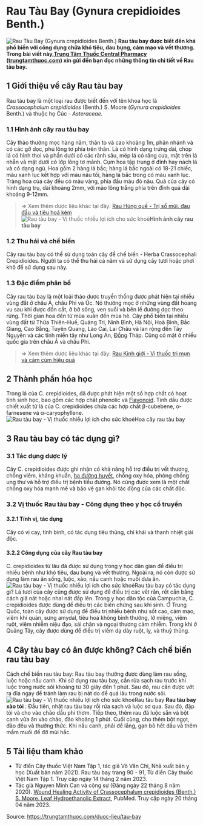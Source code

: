 # Rau Tàu Bay (Gynura crepidioides Benth.)

![Rau Tàu Bay \(Gynura crepidioides Benth.\)](https://trungtamthuoc.com/images/others/rau-tau-bay-5-1343.jpg)
**Rau tàu bay được biết đến khá phổ biến với công dụng chữa khó tiêu, đau bụng, cảm mạo và vết thương. Trong bài viết này,[Trung Tâm Thuốc Central Pharmacy](https://trungtamthuoc.com/ "Trung Tâm Thuốc Central Pharmacy") ([trungtamthuoc.com](https://trungtamthuoc.com/ "trungtamthuoc.com")) xin gửi đến bạn đọc những thông tin chi tiết về Rau tàu bay.**
##  1 Giới thiệu về cây Rau tàu bay
Rau tàu bay là một loại rau được biết đến với tên khoa học là _Crassocephalum crepidioides_ (Benth.) S. Moore (_Gynura crepidioides_ Benth.) và thuộc họ Cúc - _Asteraceae._
### 1.1 Hình ảnh cây rau tàu bay
Cây thảo thường mọc hàng năm, thân to và cao khoảng 1m, phân nhánh và có các gờ dọc, phủ lông tơ phía trên thân. Lá có hình dạng trứng dài, chóp lá có hình thoi và phần dưới có các rãnh sâu, mép lá có răng cưa, mặt trên lá nhẵn và mặt dưới có lớp lông tơ mảnh. Cụm hoa tập trung ở đỉnh hay nách lá và có dạng ngù. Hoa gồm 2 hàng lá bắc; hàng lá bắc ngoài có 18-21 chiếc, màu xanh lục kết hợp với màu nâu tối, hàng lá bắc trong có màu xanh lục. Tràng hoa của cây đều có màu vàng, phía đầu màu đỏ nâu. Quả của cây có hình dạng trụ, dài khoảng 2mm, với mào lông trắng phía trên đỉnh quả dài khoảng 9-12mm.
> ⇒ Xem thêm dược liệu khác tại đây: [Rau Húng quế - Trị sổ mũi, đau đầu và tiêu hoá kém](https://trungtamthuoc.com/duoc-lieu/hung-que)
![Rau tàu bay - Vị thuốc nhiều lợi ích cho sức khoẻ](https://trungtamthuoc.com/images/item/rau-tau-bay-1.jpg)**Hình ảnh cây rau tàu bay**
### 1.2 Thu hái và chế biến
Cây rau tàu bay có thể sử dụng toàn cây để chế biến - Herba Crassocephali Crepidioides. Người ta có thể thu hái cả năm và sử dụng cây tươi hoặc phơi khô để sử dụng sau này.
### 1.3 Đặc điểm phân bố
Cây rau tàu bay là một loài thảo dược truyền thống được phát hiện tại nhiều vùng đất ở châu Á, châu Phi và Úc. Nó thường mọc ở những vùng đất hoang vu sau khi được đốn cắt, ở bờ sông, ven suối và bên lề đường dọc theo rừng. Thời gian hoa đến từ mùa xuân đến mùa hè.
Cây phổ biến tại nhiều vùng đất từ Thừa Thiên-Huế, Quảng Trị, Ninh Bình, Hà Nội, Hoà Bình, Bắc Giang, Cao Bằng, Tuyên Quang, Lào Cai, Lai Châu và lan rộng đến Tây Nguyên và các tỉnh miền tây như Long An, [Đồng](https://trungtamthuoc.com/hoat-chat/dong "Đồng") Tháp.
Cũng có mặt ở nhiều quốc gia trên châu Á và châu Phi.
> ⇒ Xem thêm dược liệu khác tại đây: [Rau Kinh giới - Vị thuốc trị mụn và cảm cúm hiệu quả](https://trungtamthuoc.com/duoc-lieu/kinh-gioi-74)
##  2 Thành phần hóa học
Trong lá của C. crepidioides, đã được phát hiện một số hợp chất có hoạt tính sinh học, bao gồm các hợp chất phenolic và [Flavonoid](https://trungtamthuoc.com/hoat-chat/flavonoid "Flavonoid"). Tinh dầu được chiết xuất từ lá của C. crepidioides chứa các hợp chất β-cubebene, α-farnesene và α-caryophyllene.
![Rau tàu bay - Vị thuốc nhiều lợi ích cho sức khoẻ](https://trungtamthuoc.com/images/item/rau-tau-bay-3.jpg)Hoa cây rau tàu bay
##  3 Rau tàu bay có tác dụng gì?
### 3.1 Tác dụng dược lý 
Cây C. crepidioides được ghi nhận có khả năng hỗ trợ điều trị vết thương, chống viêm, kháng khuẩn, [hạ đường huyết](https://trungtamthuoc.com/bai-viet/ha-glucose-mau "hạ đường huyết"), chống oxy hóa, phòng chống ung thư và hỗ trợ điều trị bệnh tiểu đường. Nó cũng được xem là một chất chống oxy hóa mạnh mẽ và bảo vệ gan khỏi tác động của các chất độc.
### 3.2 Vị thuốc Rau tàu bay - Công dụng theo y học cổ truyền
#### 3.2.1 Tính vị, tác dụng
Cây có vị cay, tính bình, có tác dụng tiêu thũng, chỉ khái và thanh nhiệt giải độc. 
#### 3.2.2 Công dụng của cây Rau tàu bay
C. crepidioides từ lâu đã được sử dụng trong y học dân gian để điều trị nhiều bệnh như khó tiêu, đau bụng và vết thương. Ngoài ra, nó còn được sử dụng làm rau ăn sống, luộc, xào, nấu canh hoặc muối dưa ăn. 
![Rau tàu bay - Vị thuốc nhiều lợi ích cho sức khoẻ](https://trungtamthuoc.com/images/item/rau-tau-bay-2.jpg)Rau tàu bay có tác dụng gì?
Lá tươi của cây cũng được sử dụng để điều trị các vết rắn, rết cắn bằng cách giã nát hoặc nhai nát đắp lên.
Trong y học dân tộc của Campuchia, C. crepidioides được dùng để điều trị các biến chứng sau khi sinh.
Ở Trung Quốc, toàn cây được sử dụng để điều trị nhiều bệnh như sốt cao, cảm mạo, viêm khí quản, sưng amydal, tiêu hoá không bình thường, lở miệng, viêm ruột, viêm nhiễm niệu đạo, sái chân và ngoại thương cảm nhiễm. Trong khi ở Quảng Tây, cây được dùng để điều trị viêm dạ dày ruột, lỵ, và thuỷ thũng.
##  4 Cây tàu bay có ăn được không? Cách chế biến rau tàu bay
Cách chế biến rau tàu bay: Rau tàu bay thường được dùng làm rau sống, luộc hoặc nấu canh. Khi sử dụng rau tàu bay, cần rửa sạch rau trước khi luộc trong nước sôi khoảng từ 30 giây đến 1 phút. Sau đó, rau cần được vớt ra đĩa ngay để tránh làm rau bị nát do để quá lâu trong nước sôi. 
![Rau tàu bay - Vị thuốc nhiều lợi ích cho sức khoẻ](https://trungtamthuoc.com/images/item/rau-tau-bay-4.jpg)Rau tàu bay
**Rau tàu bay xào tỏi** : Đầu tiên, nhặt rau tàu bay rồi rửa sạch và luộc sơ qua. Sau đó, đập tỏi và cho vào chảo dầu phi thơm. Tiếp theo, thêm rau đã luộc sẵn và bột canh vừa ăn vào chảo, đảo khoảng 1 phút. Cuối cùng, cho thêm bột ngọt, đảo đều và thưởng thức.
Khi nấu canh, phải để lắng, gạn bỏ hết dầu và thêm mắm muối để đỡ mùi hắc. 
##  5 Tài liệu tham khảo
  * Từ điển Cây thuốc Việt Nam Tập 1, tác giả Võ Văn Chi, Nhà xuất bản y học (Xuất bản năm 2021). Rau tàu bay trang 90 - 91, Từ điển Cây thuốc Việt Nam Tập 1. Truy cập ngày 14 tháng 2 năm 2023.
  * Tác giả Nguyen Minh Can và cộng sự (Đăng ngày 22 tháng 8 năm 2020). [Wound Healing Activity of Crassocephalum crepidioides (Benth.) S. Moore. Leaf Hydroethanolic Extract](https://www.ncbi.nlm.nih.gov/pmc/articles/PMC7468672/#:~:text=The%20leaves%20of%20C.,%5B12%2C%2015%5D%20activities), PubMed. Truy cập ngày 20 tháng 04 năm 2023.




Source: https://trungtamthuoc.com/duoc-lieu/tau-bay